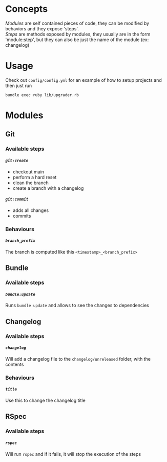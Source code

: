 # Concepts

*Modules* are self contained pieces of code, they can be modified by behaviors and they expose 'steps'.  
*Steps* are methods exposed by modules, they usually are in the form 'module:step', but they can also be just the name of the module (ex: changelog)

# Usage

Check out `config/config.yml` for an example of how to setup projects and then just run

```
bundle exec ruby lib/upgrader.rb
```

# Modules

## Git

### Available steps

#### *`git:create`*
- checkout main
- perform a hard reset
- clean the branch
- create a branch with a changelog

#### *`git:commit`*
- adds all changes
- commits

### Behaviours

#### *`branch_prefix`*

The branch is computed like this `<timestamp>_<branch_prefix>`


## Bundle

### Available steps

#### *`bundle:update`*
Runs `bundle update` and allows to see the changes to dependencies

## Changelog

### Available steps

#### *`changelog`*
Will add a changelog file to the `changelog/unreleased` folder, with the contents


### Behaviours

#### *`title`*
Use this to change the changelog title

## RSpec

### Available steps

#### *`rspec`*
Will run `rspec` and if it fails, it will stop the execution of the steps